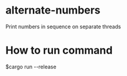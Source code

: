 # alternate-numbers
Print numbers in sequence on separate threads

# How to run command
$cargo run --release
